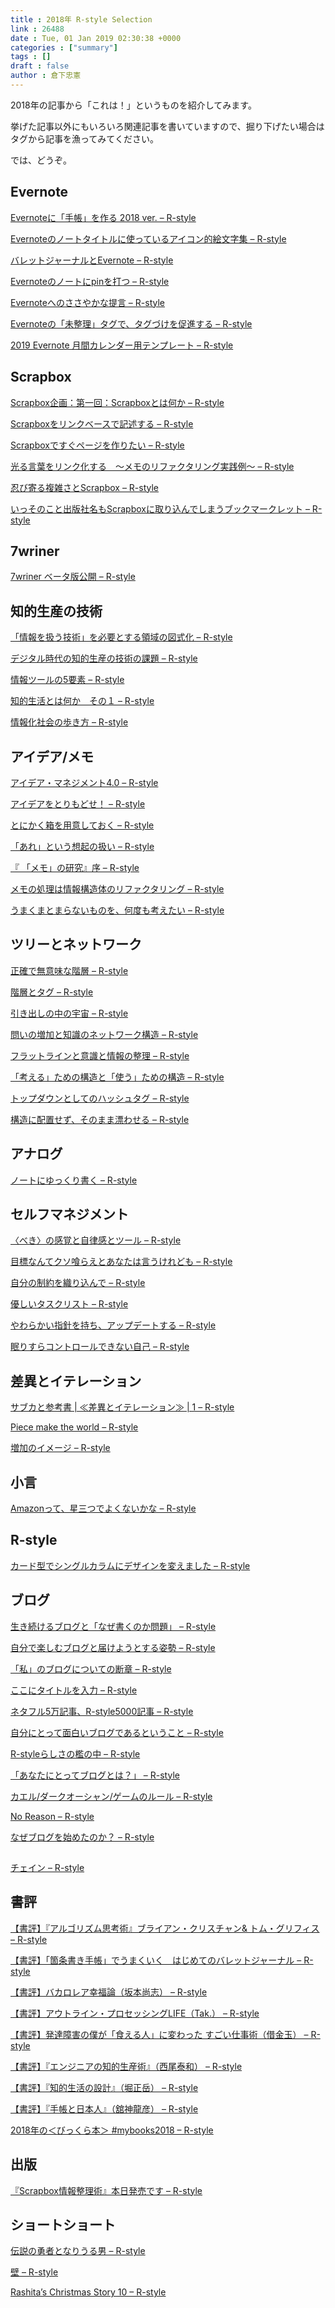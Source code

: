 ```yaml
---
title : 2018年 R-style Selection
link : 26488
date : Tue, 01 Jan 2019 02:30:38 +0000
categories : ["summary"]
tags : []
draft : false
author : 倉下忠憲
---
```


2018年の記事から「これは！」というものを紹介してみます。

挙げた記事以外にもいろいろ関連記事を書いていますので、掘り下げたい場合はタグから記事を漁ってみてください。

では、どうぞ。

<h2>Evernote</h2>

<a href="https://rashita.net/blog/?p=23629">Evernoteに「手帳」を作る 2018 ver. – R-style</a>

<a href="https://rashita.net/blog/?p=23709">Evernoteのノートタイトルに使っているアイコン的絵文字集 – R-style</a>

<a href="https://rashita.net/blog/?p=23690">バレットジャーナルとEvernote – R-style</a>

<a href="https://rashita.net/blog/?p=24170">Evernoteのノートにpinを打つ – R-style</a>

<a href="https://rashita.net/blog/?p=26019">Evernoteへのささやかな提言 – R-style</a>

<a href="https://rashita.net/blog/?p=26025">Evernoteの「未整理」タグで、タグづけを促進する – R-style</a>

<a href="https://rashita.net/blog/?p=26482">2019 Evernote 月間カレンダー用テンプレート – R-style</a>


<h2>Scrapbox</h2>

<a href="https://rashita.net/blog/?p=23844">Scrapbox企画：第一回：Scrapboxとは何か – R-style</a>

<a href="https://rashita.net/blog/?p=24530">Scrapboxをリンクベースで記述する – R-style</a>

<a href="https://rashita.net/blog/?p=24814">Scrapboxですぐページを作りたい – R-style</a>

<a href="https://rashita.net/blog/?p=25300">光る言葉をリンク化する　〜メモのリファクタリング実践例〜 – R-style</a>

<a href="https://rashita.net/blog/?p=25458">忍び寄る複雑さとScrapbox – R-style</a>

<a href="https://rashita.net/blog/?p=26075">いっそのこと出版社名もScrapboxに取り込んでしまうブックマークレット – R-style</a>


<h2>7wriner</h2>


<a href="https://rashita.net/blog/?p=24300">7wriner ベータ版公開 – R-style</a>


<h2>知的生産の技術</h2>

<a href="https://rashita.net/blog/?p=24110">「情報を扱う技術」を必要とする領域の図式化 – R-style</a>

<a href="https://rashita.net/blog/?p=24557">デジタル時代の知的生産の技術の課題 – R-style</a>

<a href="https://rashita.net/blog/?p=25936">情報ツールの5要素 – R-style</a>

<a href="https://rashita.net/blog/?p=26206">知的生活とは何か　その１ – R-style</a>

<a href="https://rashita.net/blog/?p=26338">情報化社会の歩き方 – R-style</a>

<h2>アイデア/メモ</h2>

<a href="https://rashita.net/blog/?p=23736">アイデア・マネジメント4.0 – R-style</a>

<a href="https://rashita.net/blog/?p=23820">アイデアをとりもどせ！ – R-style</a>

<a href="https://rashita.net/blog/?p=24031">とにかく箱を用意しておく – R-style</a>

<a href="https://rashita.net/blog/?p=24051">「あれ」という想起の扱い – R-style</a>

<a href="https://rashita.net/blog/?p=24441">『 「メモ」の研究』序 – R-style</a>

<a href="https://rashita.net/blog/?p=24518">メモの処理は情報構造体のリファクタリング – R-style</a>

<a href="https://rashita.net/blog/?p=25339">うまくまとまらないものを、何度も考えたい – R-style</a>

<h2>ツリーとネットワーク</h2>

<a href="https://rashita.net/blog/?p=23991">正確で無意味な階層 – R-style</a>

<a href="https://rashita.net/blog/?p=24006">階層とタグ – R-style</a>

<a href="https://rashita.net/blog/?p=23664">引き出しの中の宇宙 – R-style</a>

<a href="https://rashita.net/blog/?p=23682">問いの増加と知識のネットワーク構造 – R-style</a>

<a href="https://rashita.net/blog/?p=24150">フラットラインと意識と情報の整理 – R-style</a>

<a href="https://rashita.net/blog/?p=25093">「考える」ための構造と「使う」ための構造 – R-style</a>

<a href="https://rashita.net/blog/?p=25509">トップダウンとしてのハッシュタグ – R-style</a>

<a href="https://rashita.net/blog/?p=25812">構造に配置せず、そのまま漂わせる – R-style</a>

<h2>アナログ</h2>

<a href="https://rashita.net/blog/?p=25087">ノートにゆっくり書く – R-style</a>


<h2>セルフマネジメント</h2>

<a href="https://rashita.net/blog/?p=23771">〈べき〉の感覚と自律感とツール – R-style</a>

<a href="https://rashita.net/blog/?p=23776">目標なんてクソ喰らえとあなたは言うけれども – R-style</a>

<a href="https://rashita.net/blog/?p=23781">自分の制約を織り込んで – R-style</a>

<a href="https://rashita.net/blog/?p=24035">優しいタスクリスト – R-style</a>

<a href="https://rashita.net/blog/?p=24658">やわらかい指針を持ち、アップデートする – R-style</a>

<a href="https://rashita.net/blog/?p=24876">眠りすらコントロールできない自己 – R-style</a>


<h2>差異とイテレーション</h2>

<a href="https://rashita.net/blog/?p=23916">サブカと参考書 | ≪差異とイテレーション≫ | 1 – R-style</a>

<a href="https://rashita.net/blog/?p=24917">Piece make the world – R-style</a>

<a href="https://rashita.net/blog/?p=26297">増加のイメージ – R-style</a>


<h2>小言</h2>

<a href="https://rashita.net/blog/?p=24696">Amazonって、星三つでよくないかな – R-style</a>

<h2>R-style</h2>

<a href="https://rashita.net/blog/?p=24474">カード型でシングルカラムにデザインを変えました – R-style</a>

<h2>ブログ</h2>

<a href="https://rashita.net/blog/?p=23700">生き続けるブログと「なぜ書くのか問題」 – R-style</a>

<a href="https://rashita.net/blog/?p=23732">自分で楽しむブログと届けようとする姿勢 – R-style</a>

<a href="https://rashita.net/blog/?p=24145">「私」のブログについての断章 – R-style</a>

<a href="https://rashita.net/blog/?p=24998">ここにタイトルを入力 – R-style</a>

<a href="https://rashita.net/blog/?p=25038">ネタフル5万記事、R-style5000記事 – R-style</a>

<a href="https://rashita.net/blog/?p=25658">自分にとって面白いブログであるということ – R-style</a>

<a href="https://rashita.net/blog/?p=25552">R-styleらしさの檻の中 – R-style</a>

<a href="https://rashita.net/blog/?p=25580">「あなたにとってブログとは？」 – R-style</a>

<a href="https://rashita.net/blog/?p=25749">カエル/ダークオーシャン/ゲームのルール – R-style</a>

<a href="https://rashita.net/blog/?p=26157">No Reason – R-style</a>

<a href="https://rashita.net/blog/?p=26274">なぜブログを始めたのか？ – R-style</a>

<h2></h2>

<a href="https://rashita.net/blog/?p=23804">チェイン – R-style</a>

<h2>書評</h2>

<a href="https://rashita.net/blog/?p=24000">【書評】『アルゴリズム思考術』ブライアン・クリスチャン& トム・グリフィス – R-style</a>

<a href="https://rashita.net/blog/?p=24599">【書評】「箇条書き手帳」でうまくいく　はじめてのバレットジャーナル – R-style</a>

<a href="https://rashita.net/blog/?p=24639">【書評】バカロレア幸福論（坂本尚志） – R-style</a>

<a href="https://rashita.net/blog/?p=25022">【書評】アウトライン・プロセッシングLIFE（Tak.） – R-style</a>

<a href="https://rashita.net/blog/?p=25114">【書評】発達障害の僕が「食える人」に変わった すごい仕事術（借金玉） – R-style</a>

<a href="https://rashita.net/blog/?p=25447">【書評】『エンジニアの知的生産術』（西尾泰和） – R-style</a>

<a href="https://rashita.net/blog/?p=26252">【書評】『知的生活の設計』（堀正岳） – R-style</a>

<a href="https://rashita.net/blog/?p=26344">【書評】『手帳と日本人』（舘神龍彦） – R-style</a>

<a href="https://rashita.net/blog/?p=26432">2018年の＜びっくら本＞ #mybooks2018 – R-style</a>
<h2>出版</h2>

<a href="https://rashita.net/blog/?p=25245">『Scrapbox情報整理術』本日発売です – R-style</a>

<h2>ショートショート</h2>

<a href="https://rashita.net/blog/?p=24027">伝説の勇者となりうる男 – R-style</a>

<a href="https://rashita.net/blog/?p=25840">壁 – R-style</a>

<a href="https://rashita.net/blog/?p=26438">Rashita’s Christmas Story 10 – R-style</a>